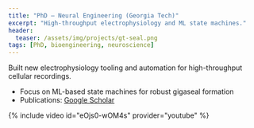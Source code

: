 ```yaml
---
title: "PhD — Neural Engineering (Georgia Tech)"
excerpt: "High-throughput electrophysiology and ML state machines."
header:
  teaser: /assets/img/projects/gt-seal.png
tags: [PhD, bioengineering, neuroscience]
---
```


Built new electrophysiology tooling and automation for high-throughput cellular recordings.

- Focus on ML-based state machines for robust gigaseal formation
- Publications: [Google Scholar](https://scholar.google.com/citations?user=4PTlxQcAAAAJ&hl=en)

{% include video id="eOjs0-wOM4s" provider="youtube" %}
